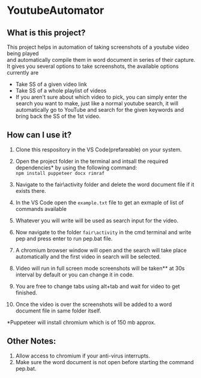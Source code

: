 # YoutubeAutomator

## What is this project?<br />
This project helps in automation of taking screenshots of a youtube video being played <br />
and automatically compile them in word document in series of their capture.<br /> 
It gives you several options  to take screenshots, the available options currently are <br />
* Take SS of  a given video link
* Take SS of a whole playlist of videos
* If you aren't sure about which video to pick, you can simply enter the search you want to make, just like a normal youtube search, it will automatically go to YouTube and search for the given keywords and bring back the SS of the 1st video.

## How can I use it?<br />
1. Clone this respository in the VS Code(prefareable) on your system.<br />
2. Open the project folder in the terminal and intsall the required dependencies* by using the following command:<br />
                             ` npm install puppeteer docx rimraf ` <br />

3. Navigate to the fair\activity folder and delete the word document file if it exists there.<br />
4. In the VS Code open the ` example.txt ` file to get an exmaple of list of commands available <br />
5. Whatever you will write will be used as search input for the video.<br />
6. Now navigate to the folder `fair\activity` in the cmd terminal and write pep and press enter to run pep.bat file.<br />
7. A chromium browser window will open and the search will take place automatically and the first video in search will be selected.<br />
8. Video will run in full screen mode screenshots will be taken** at 30s interval by default or you can change it in code.<br />
9. You are free to change tabs using alt+tab and wait for video to get finished.<br />
10. Once the video is over the screenshots will be added to a word document file in same folder itself.

\*Puppeteer will install chromium which is of 150 mb approx.<br />

## Other Notes: <br />
1) Allow access to chromium if your anti-virus interrupts.<br />
2) Make sure the word document is not open before starting the command pep.bat.
